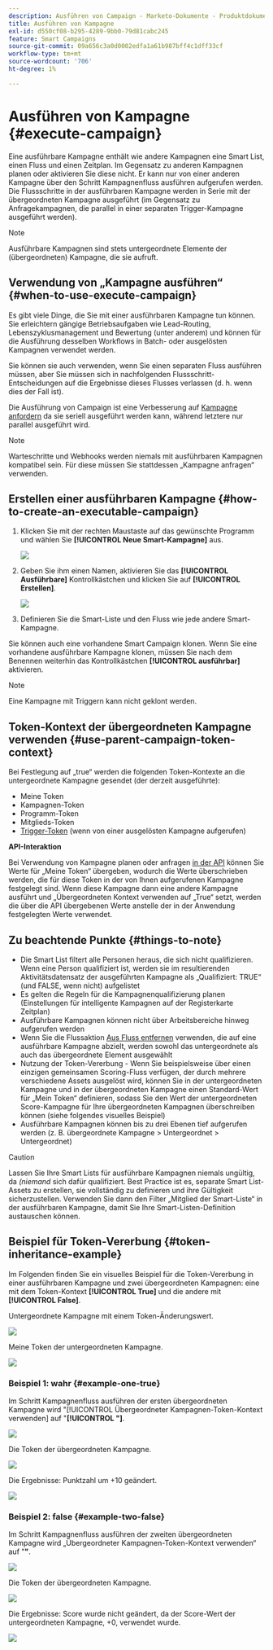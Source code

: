 ```yaml
---
description: Ausführen von Campaign - Marketo-Dokumente - Produktdokumentation
title: Ausführen von Kampagne
exl-id: d550cf08-b295-4289-9bb0-79d81cabc245
feature: Smart Campaigns
source-git-commit: 09a656c3a0d0002edfa1a61b987bff4c1dff33cf
workflow-type: tm+mt
source-wordcount: '706'
ht-degree: 1%

---
```


# Ausführen von Kampagne {#execute-campaign}

Eine ausführbare Kampagne enthält wie andere Kampagnen eine Smart List, einen Fluss und einen Zeitplan. Im Gegensatz zu anderen Kampagnen planen oder aktivieren Sie diese nicht. Er kann nur von einer anderen Kampagne über den Schritt Kampagnenfluss ausführen aufgerufen werden. Die Flussschritte in der ausführbaren Kampagne werden in Serie mit der übergeordneten Kampagne ausgeführt (im Gegensatz zu Anfragekampagnen, die parallel in einer separaten Trigger-Kampagne ausgeführt werden).

>[!NOTE]
>
>Ausführbare Kampagnen sind stets untergeordnete Elemente der (übergeordneten) Kampagne, die sie aufruft.

## Verwendung von „Kampagne ausführen“ {#when-to-use-execute-campaign}

Es gibt viele Dinge, die Sie mit einer ausführbaren Kampagne tun können. Sie erleichtern gängige Betriebsaufgaben wie Lead-Routing, Lebenszyklusmanagement und Bewertung (unter anderem) und können für die Ausführung desselben Workflows in Batch- oder ausgelösten Kampagnen verwendet werden.

Sie können sie auch verwenden, wenn Sie einen separaten Fluss ausführen müssen, aber Sie müssen sich in nachfolgenden Flussschritt-Entscheidungen auf die Ergebnisse dieses Flusses verlassen (d. h. wenn dies der Fall ist).

Die Ausführung von Campaign ist eine Verbesserung auf [Kampagne anfordern](/help/marketo/product-docs/core-marketo-concepts/smart-campaigns/flow-actions/request-campaign.md) da sie seriell ausgeführt werden kann, während letztere nur parallel ausgeführt wird.

>[!NOTE]
>
>Warteschritte und Webhooks werden niemals mit ausführbaren Kampagnen kompatibel sein. Für diese müssen Sie stattdessen „Kampagne anfragen“ verwenden.

## Erstellen einer ausführbaren Kampagne {#how-to-create-an-executable-campaign}

1. Klicken Sie mit der rechten Maustaste auf das gewünschte Programm und wählen Sie **[!UICONTROL Neue Smart-Kampagne]** aus.

   ![](assets/execute-campaign-1.png)

1. Geben Sie ihm einen Namen, aktivieren Sie das **[!UICONTROL Ausführbare]** Kontrollkästchen und klicken Sie auf **[!UICONTROL Erstellen]**.

   ![](assets/execute-campaign-2.png)

1. Definieren Sie die Smart-Liste und den Fluss wie jede andere Smart-Kampagne.

Sie können auch eine vorhandene Smart Campaign klonen. Wenn Sie eine vorhandene ausführbare Kampagne klonen, müssen Sie nach dem Benennen weiterhin das Kontrollkästchen **[!UICONTROL ausführbar]** aktivieren.

>[!NOTE]
>
>Eine Kampagne mit Triggern kann nicht geklont werden.

## Token-Kontext der übergeordneten Kampagne verwenden {#use-parent-campaign-token-context}

Bei Festlegung auf „true“ werden die folgenden Token-Kontexte an die untergeordnete Kampagne gesendet (der derzeit ausgeführte):

* Meine Token
* Kampagnen-Token
* Programm-Token
* Mitglieds-Token
* [Trigger-Token](/help/marketo/product-docs/marketo-sales-insight/msi-for-salesforce/features/tabs-in-the-msi-panel/interesting-moments/trigger-tokens-for-interesting-moments.md) (wenn von einer ausgelösten Kampagne aufgerufen)

**API-Interaktion**

Bei Verwendung von Kampagne planen oder anfragen [in der API](https://experienceleague.adobe.com/de/docs/marketo-developer/marketo/rest/assets/smart-campaigns#batch) können Sie Werte für „Meine Token“ übergeben, wodurch die Werte überschrieben werden, die für diese Token in der von Ihnen aufgerufenen Kampagne festgelegt sind. Wenn diese Kampagne dann eine andere Kampagne ausführt und „Übergeordneten Kontext verwenden auf „True“ setzt, werden die über die API übergebenen Werte anstelle der in der Anwendung festgelegten Werte verwendet.

## Zu beachtende Punkte {#things-to-note}

* Die Smart List filtert alle Personen heraus, die sich nicht qualifizieren. Wenn eine Person qualifiziert ist, werden sie im resultierenden Aktivitätsdatensatz der ausgeführten Kampagne als „Qualifiziert: TRUE“ (und FALSE, wenn nicht) aufgelistet
* Es gelten die Regeln für die Kampagnenqualifizierung planen (Einstellungen für intelligente Kampagnen auf der Registerkarte Zeitplan)
* Ausführbare Kampagnen können nicht über Arbeitsbereiche hinweg aufgerufen werden
* Wenn Sie die Flussaktion [Aus Fluss entfernen](/help/marketo/product-docs/core-marketo-concepts/smart-campaigns/flow-actions/remove-from-flow.md) verwenden, die auf eine ausführbare Kampagne abzielt, werden sowohl das untergeordnete als auch das übergeordnete Element ausgewählt
* Nutzung der Token-Vererbung - Wenn Sie beispielsweise über einen einzigen gemeinsamen Scoring-Fluss verfügen, der durch mehrere verschiedene Assets ausgelöst wird, können Sie in der untergeordneten Kampagne und in der übergeordneten Kampagne einen Standard-Wert für „Mein Token“ definieren, sodass Sie den Wert der untergeordneten Score-Kampagne für Ihre übergeordneten Kampagnen überschreiben können (siehe folgendes visuelles Beispiel)
* Ausführbare Kampagnen können bis zu drei Ebenen tief aufgerufen werden (z. B. übergeordnete Kampagne > Untergeordnet > Untergeordnet)

>[!CAUTION]
>
>Lassen Sie Ihre Smart Lists für ausführbare Kampagnen niemals ungültig, da _(niemand_ sich dafür qualifiziert. Best Practice ist es, separate Smart List-Assets zu erstellen, sie vollständig zu definieren und ihre Gültigkeit sicherzustellen. Verwenden Sie dann den Filter „Mitglied der Smart-Liste“ in der ausführbaren Kampagne, damit Sie Ihre Smart-Listen-Definition austauschen können.

## Beispiel für Token-Vererbung {#token-inheritance-example}

Im Folgenden finden Sie ein visuelles Beispiel für die Token-Vererbung in einer ausführbaren Kampagne und zwei übergeordneten Kampagnen: eine mit dem Token-Kontext **[!UICONTROL True]** und die andere mit **[!UICONTROL False]**.

Untergeordnete Kampagne mit einem Token-Änderungswert.

![](assets/execute-campaign-3.png)

Meine Token der untergeordneten Kampagne.

![](assets/execute-campaign-4.png)

### Beispiel 1: wahr {#example-one-true}

Im Schritt Kampagnenfluss ausführen der ersten übergeordneten Kampagne wird &quot;[!UICONTROL Übergeordneter Kampagnen-Token-Kontext verwenden] auf &quot;**[!UICONTROL &quot;]**.

![](assets/execute-campaign-5.png)

Die Token der übergeordneten Kampagne.

![](assets/execute-campaign-6.png)

Die Ergebnisse: Punktzahl um +10 geändert.

![](assets/execute-campaign-7.png)

### Beispiel 2: false {#example-two-false}

Im Schritt Kampagnenfluss ausführen der zweiten übergeordneten Kampagne wird „Übergeordneter Kampagnen-Token-Kontext verwenden“ auf &quot;**&quot;**.

![](assets/execute-campaign-8.png)

Die Token der übergeordneten Kampagne.

![](assets/execute-campaign-9.png)

Die Ergebnisse: Score wurde nicht geändert, da der Score-Wert der untergeordneten Kampagne, +0, verwendet wurde.

![](assets/execute-campaign-10.png)
